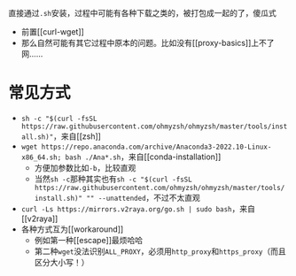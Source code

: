 直接通过`.sh`安装，过程中可能有各种下载之类的，被打包成一起的了，傻瓜式
- 前置[[curl-wget]]
- 那么自然可能有其它过程中原本的问题。比如没有[[proxy-basics]]上不了网……
# 常见方式
- `sh -c "$(curl -fsSL https://raw.githubusercontent.com/ohmyzsh/ohmyzsh/master/tools/install.sh)"`，来自[[zsh]]
- `wget https://repo.anaconda.com/archive/Anaconda3-2022.10-Linux-x86_64.sh; bash ./Ana*.sh`，来自[[conda-installation]]
  - 方便加参数比如`-b`，比较直观
  - 当然`sh -c`那种其实也有`sh -c "$(curl -fsSL https://raw.githubusercontent.com/ohmyzsh/ohmyzsh/master/tools/install.sh)" "" --unattended`，不过不太直观
- `curl -Ls https://mirrors.v2raya.org/go.sh | sudo bash`，来自[[v2raya]]
- 各种方式互为[[workaround]]
  - 例如第一种[[escape]]最烦哈哈
  - 第二种`wget`没法识别`ALL_PROXY`，必须用`http_proxy`和`https_proxy`（而且区分大小写！）